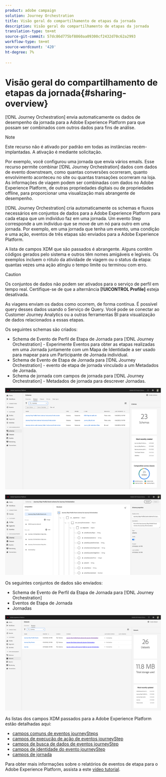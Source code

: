 ```yaml
---
product: adobe campaign
solution: Journey Orchestration
title: Visão geral do compartilhamento de etapas da jornada
description: Visão geral do compartilhamento de etapas da jornada
translation-type: tm+mt
source-git-commit: 57dc86d775bf8860aa09300cf2432d70c62a2993
workflow-type: tm+mt
source-wordcount: '420'
ht-degree: 7%

---
```



# Visão geral do compartilhamento de etapas da jornada{#sharing-overview}

[!DNL Journey Orchestration] envia automaticamente os dados de desempenho da jornada para a Adobe Experience Platform para que possam ser combinados com outros dados para fins de análise.

>[!NOTE]
>
>Este recurso não é ativado por padrão em todas as instâncias recém-implantadas. A ativação é mediante solicitação.

Por exemplo, você configurou uma jornada que envia vários emails. Esse recurso permite combinar [!DNL Journey Orchestration] dados com dados de evento downstream, como quantas conversões ocorreram, quanto envolvimento aconteceu no site ou quantas transações ocorreram na loja. As informações de viagem podem ser combinadas com dados no Adobe Experience Platform, de outras propriedades digitais ou de propriedades offline, para proporcionar uma visualização mais abrangente de desempenho.

[!DNL Journey Orchestration] cria automaticamente os schemas e fluxos necessários em conjuntos de dados para a Adobe Experience Platform para cada etapa que um indivíduo faz em uma jornada. Um evento Step corresponde a um indivíduo que se move de um nó para outro em uma jornada. Por exemplo, em uma jornada que tenha um evento, uma condição e uma ação, eventos de três etapas são enviados para a Adobe Experience Platform.

A lista de campos XDM que são passados é abrangente. Alguns contêm códigos gerados pelo sistema e outros têm nomes amigáveis e legíveis. Os exemplos incluem o rótulo da atividade de viagem ou o status da etapa: quantas vezes uma ação atingiu o tempo limite ou terminou com erro.

>[!CAUTION]
>
>Os conjuntos de dados não podem ser ativados para o serviço de perfil em tempo real. Certifique-se de que a alternância **[!UICONTROL Profile]** esteja desativada.

As viagens enviam os dados como ocorrem, de forma contínua. É possível query desses dados usando o Serviço de Query. Você pode se conectar ao Customer Journey Analytics ou a outras ferramentas BI para visualização de dados relacionados a essas etapas.

Os seguintes schemas são criados:

* Schema de Evento de Perfil de Etapa de Jornada para [!DNL Journey Orchestration] - Experimente Eventos para obter as etapas realizadas em uma Jornada juntamente com um Mapa de Identidade a ser usado para mapear para um Participante de Jornada individual.
* Schema de Evento de Etapa de Jornada para [!DNL Journey Orchestration] - evento de etapa de jornada vinculado a um Metadados de Jornada.
* Schema de jornada com campos de jornada para [!DNL Journey Orchestration] - Metadados de jornada para descrever Jornadas.

![](../assets/sharing1.png)

![](../assets/sharing2.png)

Os seguintes conjuntos de dados são enviados:

* Schema de Evento de Perfil da Etapa de Jornada para [!DNL Journey Orchestration]
* Eventos de Etapa de Jornada
* Jornadas

![](../assets/sharing3.png)

As listas dos campos XDM passados para a Adobe Experience Platform estão detalhadas aqui:

* [campos comuns de eventos journeySteps](../building-journeys/sharing-common-fields.md)
* [campos de execução de ação de eventos journeyStep](../building-journeys/sharing-execution-fields.md)
* [campos de busca de dados de eventos journeyStep](../building-journeys/sharing-fetch-fields.md)
* [campos de identidade do evento journeyStep](../building-journeys/sharing-identity-fields.md)
* [campos de jornada](../building-journeys/sharing-journey-fields.md)

Para obter mais informações sobre o relatórios de eventos de etapa para o Adobe Experience Platform, assista a este [vídeo tutorial](https://docs.adobe.com/content/help/en/journey-orchestration-learn/tutorials/reporting-step-events-to-adobe-experience-platform.html).
